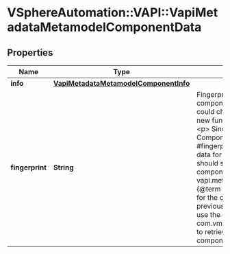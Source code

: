 # VSphereAutomation::VAPI::VapiMetadataMetamodelComponentData

## Properties
Name | Type | Description | Notes
------------ | ------------- | ------------- | -------------
**info** | [**VapiMetadataMetamodelComponentInfo**](VapiMetadataMetamodelComponentInfo.md) |  | [optional] 
**fingerprint** | **String** | Fingerprint of the metamodel metadata of the component component. &lt;p&gt; Metamodel information could change when there is an infrastructure update and new functionality is added to an existing component. &lt;p&gt; Since the data present in {@link ComponentData#info} could be quite large, {@name #fingerprint} provides a convenient way to check if the data for a particular component is updated. &lt;p&gt; You should store the fingerprint associated with a component. After an update, by invoking the {@link vapi.metadata.metamodel.Component#fingerprint} {@term operation}, you can retrieve the new fingerprint for the component. If the new fingerprint and the previously stored fingerprint do not match, clients can use the {@link com.vmware.vapi.metadata.metamodel.Component#get} to retrieve the new metamodel information for the component. | [optional] 


